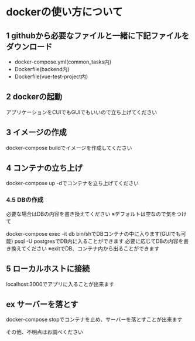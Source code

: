 # dockerの使い方について

## 1 githubから必要なファイルと一緒に下記ファイルをダウンロード
* docker-compose.yml(common_tasks内)
* Dockerfile(backend内)
* Dockerfile(vue-test-project内)

## 2 dockerの起動
アプリケーションをCUIでもGUIでもいいので立ち上げてください

## 3 イメージの作成
docker-compose buildでイメージを作成してください

## 4 コンテナの立ち上げ
docker-compose up -dでコンテナを立ち上げてください

### 4.5 DBの作成
必要な場合はDBの内容を書き換えてください
※デフォルトは空なので気をつけて

docker-compose exec -it db bin/shでDBコンテナの中に入ります(GUIでも可能)
psql -U postgresでDB内に入ることができます
必要に応じてDBの内容を書き換えてください
※exitでDB、コンテナ内から出ることができます

## 5 ローカルホストに接続
localhost:3000でアプリに入ることが出来ます

## ex サーバーを落とす
docker-compose stopでコンテナを止め、サーバーを落とすことが出来ます

その他、不明点はお調べください


